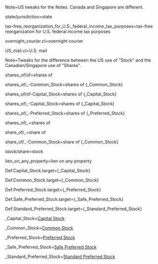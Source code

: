 Note=US tweaks for the Notes.  Canada and Singapore are different.

state/jurisdiction=state

tax-free_reorganization_for_U.S._federal_income_tax_purposes=tax-free reorganization for U.S. federal income tax purposes

overnight_courier.cl=overnight courier

US_mail.cl=U.S. mail

Note=Tweaks for the difference between the US use of "Stock" and the Canadian/Singapore use of "Shares".

shares_of/of=shares of

shares_of/_-Common_Stock=shares of {_Common_Stock}

shares_of/of-Capital_Stock=shares of {_Capital_Stock}

shares_of/_-Capital_Stock=shares of {_Capital_Stock}

shares_of/_-Preferred_Stock=shares of {_Preferred_Stock}

shares_of/_=shares of

share_of/_=share of

share_of/_-Common_Stock=share of {_Common_Stock}

stock/share=stock

lien_on_any_property=lien on any property


Def.Capital_Stock.target={_Capital_Stock}

Def.Common_Stock.target={_Common_Stock}

Def.Preferred_Stock.target={_Preferred_Stock}

Def.Safe_Preferred_Stock.target={_Safe_Preferred_Stock}

Def.Standard_Preferred_Stock.target={_Standard_Preferred_Stock}

_Capital_Stock=<a href='#Def.Capital_Stock.target' class='definedterm'>Capital Stock</a>

_Common_Stock=<a href='#Def.Common_Stock.target' class='definedterm'>Common Stock</a>

_Preferred_Stock=<a href='#Def.Preferred_Stock.target' class='definedterm'>Preferred Stock</a>

_Safe_Preferred_Stock=<a href='#Def.Safe_Preferred_Stock.target' class='definedterm'>Safe Preferred Stock</a>

_Standard_Preferred_Stock=<a href='#Def.Standard_Preferred_Stock.target' class='definedterm'>Standard Preferred Stock</a>

